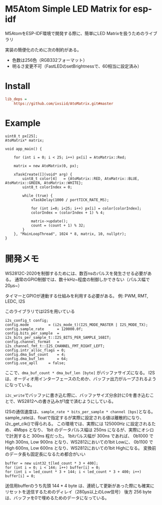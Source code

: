 # M5Atom Simple LED Matrix for esp-idf

M5AtomをESP-IDF環境で開発する際に、簡単にLED Matrixを扱うためのライブラリ

実装の簡便化のために次の制約がある。

- 色数は256色（RGB332フォーマット）
- 明るさ変更不可（FastLEDのsetBrightnessで、60相当に設定済み）

# Install

```platformio.ini
lib_deps =
	https://github.com/ixsiid/AtoMatrix.git#master
```

# Example

```
uint8_t px[25];
AtoMatrix* matrix;

void app_main() {

	for (int i = 0; i < 25; i++) px[i] = AtoMatrix::Red;

	matrix = new AtoMatrix(0, px);

	xTaskCreate([](void* arg) {
		uint8_t color[4]   = {AtoMatrix::RED, AtoMatrix::BLUE, AtoMatrix::GREEN, AtoMatrix::WHITE};
		uint8_t colorIndex = 0;

		while (true) {
			vTaskDelay(1000 / portTICK_RATE_MS);

			for (int i=0; i<25; i++) px[i] = color[colorIndex];
			colorIndex = (colorIndex + 1) % 4;
			
			matrix->update();
			count = (count + 1) % 32;
		}
	}, "MainLoopThread", 1024 * 8, matrix, 10, nullptr);
}

```


# 開発メモ

WS2812C-2020を制御するためには、数百nsのパルスを発生させる必要がある。
通常のGPIO制御では、数十kHz~程度の制御しかできない（パルス幅で20μs~）

タイマーとGPIOが連動する仕組みを利用する必要がある。
例: PWM, RMT, LEDC, I2S

このライブラリではI2Sを用いている


```
i2s_config_t config;
config.mode		    = (i2s_mode_t)(I2S_MODE_MASTER | I2S_MODE_TX);
config.sample_rate	    = 120000.0f;
config.bits_per_sample  = i2s_bits_per_sample_t::I2S_BITS_PER_SAMPLE_16BIT;
config.channel_format   = i2s_channel_fmt_t::I2S_CHANNEL_FMT_RIGHT_LEFT;
config.intr_alloc_flags = 0;
config.dma_buf_count    = 4;
config.dma_buf_len	    = 64;
config.use_apll	    = false;
```

ここで、`dma_buf_count * dma_buf_len [byte]` がバッファサイズになる。
I2Sは、オーディオ用インターフェースのためか、バッファ出力がループされるようになっている。

`i2c_write`でバッファに書き込む際に、バッファサイズ分余計に0を書き込むことで、WS2812への書き込みが1度で済むようにしている。

I2Sの通信速度は、`sample_rate * bits_per_sample * channel [bps]`となる。
sample_rateは、floatで指定するが実際に設定される値は離散的になり、i2c_get_clk()で得られる。
この環境では、実際には 125000Hz に設定されるため、4Mbps となり、 1bit のデータパルス幅は 250ns になるが、実際にオシロで計測すると 300ns 程だった。
1bitパルス幅が 300ns であれば、 0b1000 で High 300ns, Low 900ns となり、WS2812においての1bit Lowに、
0b1100 で High 600ns, Low 600ns となり、WS2812においての1bit Highになる。
変換前のデータ長も固定長になるため都合がいい


```
buffer = new uint32_t[led_count * 3 + 400];
for (int i = 0; i < 144; i++) buffer[i] = 0;
for (int i = led_count * 3 + 144; i < led_count * 3 + 400; i++) buffer[i] = 0;
```

送信用bufferのうち先頭 144 * 4 byte は、連続して更新があった際にも確実にリセットを送信するためのディレイ（280μs以上のLow信号）
後方 256 byte は、バッファを0で埋めるためのデータになっている。

